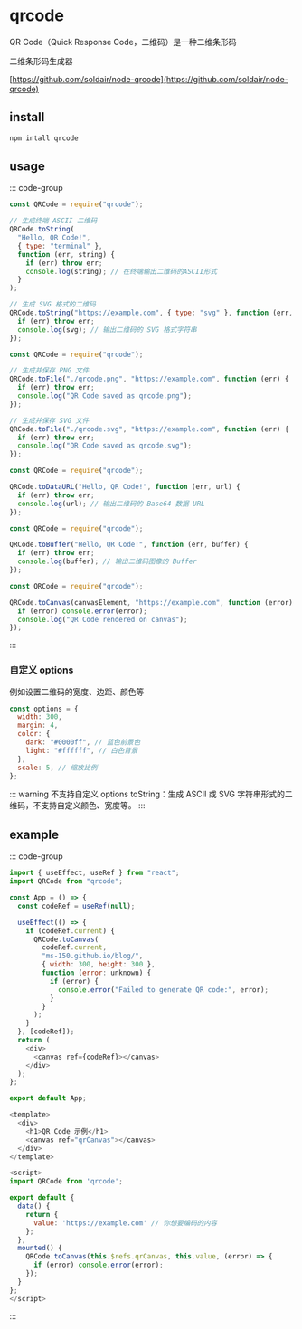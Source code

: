 # qrcode

QR Code（Quick Response Code，二维码）是一种二维条形码

二维条形码生成器

[https://github.com/soldair/node-qrcode](https://github.com/soldair/node-qrcode)

## install

```bash
npm intall qrcode
```

## usage

::: code-group

```js [字符串输出 toString]
const QRCode = require("qrcode");

// 生成终端 ASCII 二维码
QRCode.toString(
  "Hello, QR Code!",
  { type: "terminal" },
  function (err, string) {
    if (err) throw err;
    console.log(string); // 在终端输出二维码的ASCII形式
  }
);

// 生成 SVG 格式的二维码
QRCode.toString("https://example.com", { type: "svg" }, function (err, svg) {
  if (err) throw err;
  console.log(svg); // 输出二维码的 SVG 格式字符串
});
```

```js [图片文件输出 (toFile)]
const QRCode = require("qrcode");

// 生成并保存 PNG 文件
QRCode.toFile("./qrcode.png", "https://example.com", function (err) {
  if (err) throw err;
  console.log("QR Code saved as qrcode.png");
});

// 生成并保存 SVG 文件
QRCode.toFile("./qrcode.svg", "https://example.com", function (err) {
  if (err) throw err;
  console.log("QR Code saved as qrcode.svg");
});
```

```js [Base64 数据 URL 输出 (toDataURL)]
const QRCode = require("qrcode");

QRCode.toDataURL("Hello, QR Code!", function (err, url) {
  if (err) throw err;
  console.log(url); // 输出二维码的 Base64 数据 URL
});
```

```js [Buffer 输出 (toBuffer)]
const QRCode = require("qrcode");

QRCode.toBuffer("Hello, QR Code!", function (err, buffer) {
  if (err) throw err;
  console.log(buffer); // 输出二维码图像的 Buffer
});
```

```js [Canvas 输出 (toCanvas)]
const QRCode = require("qrcode");

QRCode.toCanvas(canvasElement, "https://example.com", function (error) {
  if (error) console.error(error);
  console.log("QR Code rendered on canvas");
});
```

:::

### 自定义 options

例如设置二维码的宽度、边距、颜色等

```js
const options = {
  width: 300,
  margin: 4,
  color: {
    dark: "#0000ff", // 蓝色前景色
    light: "#ffffff", // 白色背景
  },
  scale: 5, // 缩放比例
};
```

::: warning
不支持自定义 options
toString：生成 ASCII 或 SVG 字符串形式的二维码，不支持自定义颜色、宽度等。
:::

## example

::: code-group

```js [react]
import { useEffect, useRef } from "react";
import QRCode from "qrcode";

const App = () => {
  const codeRef = useRef(null);

  useEffect(() => {
    if (codeRef.current) {
      QRCode.toCanvas(
        codeRef.current,
        "ms-150.github.io/blog/",
        { width: 300, height: 300 },
        function (error: unknown) {
          if (error) {
            console.error("Failed to generate QR code:", error);
          }
        }
      );
    }
  }, [codeRef]);
  return (
    <div>
      <canvas ref={codeRef}></canvas>
    </div>
  );
};

export default App;
```

```js [vue]
<template>
  <div>
    <h1>QR Code 示例</h1>
    <canvas ref="qrCanvas"></canvas>
  </div>
</template>

<script>
import QRCode from 'qrcode';

export default {
  data() {
    return {
      value: 'https://example.com' // 你想要编码的内容
    };
  },
  mounted() {
    QRCode.toCanvas(this.$refs.qrCanvas, this.value, (error) => {
      if (error) console.error(error);
    });
  }
};
</script>
```

:::
